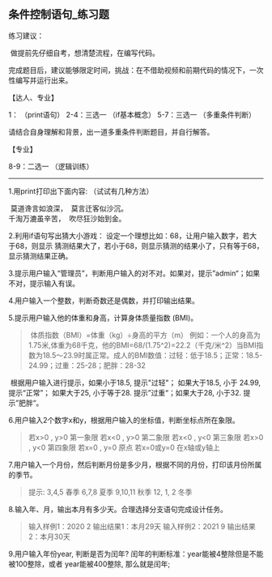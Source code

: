 ## 条件控制语句_练习题

练习建议：

​		 做提前先仔细自考，想清楚流程，在编写代码。

​	     完成题目后，建议能够限定时间，挑战：在不借助视频和前期代码的情况下，一次性编写并运行出来。

【达人、专业】

1：					（print语句）
2-4：三选一 	（if基本概念）
5-7：三选一	（多重条件判断）

请结合自身理解和背景，出一道多重条件判断题目，并自行解答。



【专业】

8-9：二选一		（逻辑训练）

---



1.用print打印出下面内容: （试试有几种方法）

​		莫道谗言如浪深，
​		莫言迁客似沙沉。	
​		千淘万漉虽辛苦，
​		吹尽狂沙始到金。



2.利用if语句写出猜大小游戏：
设定一个理想比如：68，让用户输入数字，若大于68，则显示
猜测结果大了，若小于68，则显示猜测的结果小了，只有等于68，
显示猜测结果正确。



3.提示用户输入“管理员”，判断用户输入的对不对。如果对，提示”admin“；如果不对，提示输入有误。



4.用户输入一个整数，判断奇数还是偶数，并打印输出结果。



5.提示用户输入他的体重和身高，计算身体质量指数 (BMI)。

> ​	体质指数（BMI）=体重（kg）÷身高的平方（m）
> ​	例如：一个人的身高为1.75米,体重为68千克，他的BMI=68/(1.75^2)=22.2（千克/米^2）当BMI指数为18.5～23.9时属正常。
> ​	成人的BMI数值：过轻：低于18.5；正常：18.5-24.99；过重：25-28；肥胖：28-32

​	根据用户输入进行提示，如果小于18.5, 提示"过轻"； 如果大于18.5, 小于 24.99, 提示“正常”； 如果大于25, 小于等于28. 提示”过重“；如果大于28, 小于32. 提示”肥胖“。



6.用户输入2个数字x和y，根据用户输入的坐标值，判断坐标点所在象限。

> 若x>0  , y>0    第一象限
> 若x<0  , y>0    第二象限
> 若x<0  , y<0    第三象限
> 若x>0  , y<0    第四象限
> 若x=0  , y=0    原点
> 若x=0或y=0	在x轴或y轴上



7.用户输入一个月份，然后判断月份是多少月，根据不同的月份，打印该月份所属的季节。

> 提示: 3,4,5 春季 6,7,8 夏季 9,10,11 秋季 12, 1, 2 冬季



8.输入年、月，输出本月有多少天。合理选择分支语句完成设计任务。

> 输入样例1：2020 2
> 输出结果1：本月29天
> 输入样例2：2021 9
> 输出结果2：本月30天



9.用户输入年份year, 判断是否为闰年?
闰年的判断标准：year能被4整除但是不能被100整除，或者 year能被400整除, 那么就是闰年;








